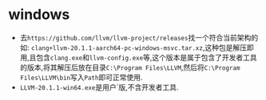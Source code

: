 # windows
 * 去`https://github.com/llvm/llvm-project/releases`找一个符合当前架构的如: `clang+llvm-20.1.1-aarch64-pc-windows-msvc.tar.xz`,这种包是解压即用,且包含`clang.exe`和`llvm-config.exe`等,这个版本是属于包含了开发者工具的版本,将其解压后放在目录`C:\Program Files\LLVM`,然后将`C:\Program Files\LLVM\bin`写入`Path`即可正常使用.
 * `LLVM-20.1.1-win64.exe`是用户`版,不含开发者工具.